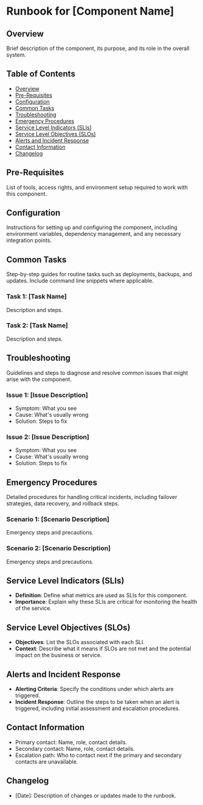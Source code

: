 # Runbook for [Component Name]

## Overview

Brief description of the component, its purpose, and its role in the overall system.

## Table of Contents

- [Overview](#overview)
- [Pre-Requisites](#pre-requisites)
- [Configuration](#configuration)
- [Common Tasks](#common-tasks)
- [Troubleshooting](#troubleshooting)
- [Emergency Procedures](#emergency-procedures)
- [Service Level Indicators (SLIs)](#service-level-indicators-slis)
- [Service Level Objectives (SLOs)](#service-level-objectives-slos)
- [Alerts and Incident Response](#alerts-and-incident-response)
- [Contact Information](#contact-information)
- [Changelog](#changelog)

## Pre-Requisites

List of tools, access rights, and environment setup required to work with this component.

## Configuration

Instructions for setting up and configuring the component, including environment variables, dependency management, and any necessary integration points.

## Common Tasks

Step-by-step guides for routine tasks such as deployments, backups, and updates. Include command line snippets where applicable.

### Task 1: [Task Name]

Description and steps.

### Task 2: [Task Name]

Description and steps.

## Troubleshooting

Guidelines and steps to diagnose and resolve common issues that might arise with the component.

### Issue 1: [Issue Description]

- Symptom: What you see
- Cause: What's usually wrong
- Solution: Steps to fix

### Issue 2: [Issue Description]

- Symptom: What you see
- Cause: What's usually wrong
- Solution: Steps to fix

## Emergency Procedures

Detailed procedures for handling critical incidents, including failover strategies, data recovery, and rollback steps.

### Scenario 1: [Scenario Description]

Emergency steps and precautions.

### Scenario 2: [Scenario Description]

Emergency steps and precautions.

## Service Level Indicators (SLIs)

- **Definition**: Define what metrics are used as SLIs for this component.
- **Importance**: Explain why these SLIs are critical for monitoring the health of the service.

## Service Level Objectives (SLOs)

- **Objectives**: List the SLOs associated with each SLI.
- **Context**: Describe what it means if SLOs are not met and the potential impact on the business or service.

## Alerts and Incident Response

- **Alerting Criteria**: Specify the conditions under which alerts are triggered.
- **Incident Response**: Outline the steps to be taken when an alert is triggered, including initial assessment and escalation procedures.

## Contact Information

- Primary contact: Name, role, contact details.
- Secondary contact: Name, role, contact details.
- Escalation path: Who to contact next if the primary and secondary contacts are unavailable.

## Changelog

- [Date]: Description of changes or updates made to the runbook.
